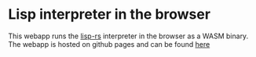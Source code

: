 # Lisp interpreter in the browser

This webapp runs the [lisp-rs](https://github.com/vishpat/lisp-rs) interpreter in the browser as a WASM binary. The webapp is hosted on github pages and can be found [here](http://vishpat.github.io/lisp-rs-wasm)
